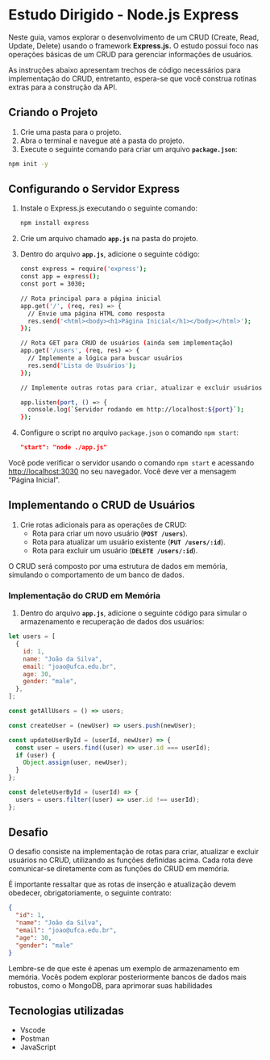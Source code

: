 # Estudo Dirigido - Node.js Express

Neste guia, vamos explorar o desenvolvimento de um CRUD (Create, Read, Update, Delete) usando o framework **Express.js.** O estudo possui foco nas operações básicas de um CRUD para gerenciar informações de usuários.

As instruções abaixo apresentam trechos de código necessários para implementação do CRUD, entretanto, espera-se que você construa rotinas extras para a construção da API.

## Criando o Projeto

1. Crie uma pasta para o projeto.
2. Abra o terminal e navegue até a pasta do projeto.
3. Execute o seguinte comando para criar um arquivo **`package.json`**:

```bash
npm init -y
```

## Configurando o Servidor Express

1. Instale o Express.js executando o seguinte comando:

   ```bash
   npm install express
   ```

2. Crie um arquivo chamado **`app.js`** na pasta do projeto.
3. Dentro do arquivo **`app.js`**, adicione o seguinte código:

   ```bash
   const express = require('express');
   const app = express();
   const port = 3030;

   // Rota principal para a página inicial
   app.get('/', (req, res) => {
     // Envie uma página HTML como resposta
     res.send('<html><body><h1>Página Inicial</h1></body></html>');
   });

   // Rota GET para CRUD de usuários (ainda sem implementação)
   app.get('/users', (req, res) => {
     // Implemente a lógica para buscar usuários
     res.send('Lista de Usuários');
   });

   // Implemente outras rotas para criar, atualizar e excluir usuários

   app.listen(port, () => {
     console.log(`Servidor rodando em http://localhost:${port}`);
   });

   ```

4. Configure o script no arquivo `package.json` o comando `npm start`:

   ```json
   "start": "node ./app.js"
   ```

Você pode verificar o servidor usando o comando `npm start` e acessando [http://localhost:3030](http://localhost:3030/) no seu navegador. Você deve ver a mensagem “Página Inicial”.

## Implementando o CRUD de Usuários

1. Crie rotas adicionais para as operações de CRUD:
   - Rota para criar um novo usuário (**`POST /users`**).
   - Rota para atualizar um usuário existente (**`PUT /users/:id`**).
   - Rota para excluir um usuário (**`DELETE /users/:id`**).

O CRUD será composto por uma estrutura de dados em memória, simulando o comportamento de um banco de dados.

### **Implementação do CRUD em Memória**

1. Dentro do arquivo **`app.js`**, adicione o seguinte código para simular o armazenamento e recuperação de dados dos usuários:

```jsx
let users = [
  {
    id: 1,
    name: "João da Silva",
    email: "joao@ufca.edu.br",
    age: 30,
    gender: "male",
  },
];

const getAllUsers = () => users;

const createUser = (newUser) => users.push(newUser);

const updateUserById = (userId, newUser) => {
  const user = users.find((user) => user.id === userId);
  if (user) {
    Object.assign(user, newUser);
  }
};

const deleteUserById = (userId) => {
  users = users.filter((user) => user.id !== userId);
};
```

## **Desafio**

O desafio consiste na implementação de rotas para criar, atualizar e excluir usuários no CRUD, utilizando as funções definidas acima. Cada rota deve comunicar-se diretamente com as funções do CRUD em memória.

É importante ressaltar que as rotas de inserção e atualização devem obedecer, obrigatoriamente, o seguinte contrato:

```json
{
  "id": 1,
  "name": "João da Silva",
  "email": "joao@ufca.edu.br",
  "age": 30,
  "gender": "male"
}
```

Lembre-se de que este é apenas um exemplo de armazenamento em memória. Vocês podem explorar posteriormente bancos de dados mais robustos, como o MongoDB, para aprimorar suas habilidades

## **Tecnologias utilizadas**

- Vscode
- Postman
- JavaScript
